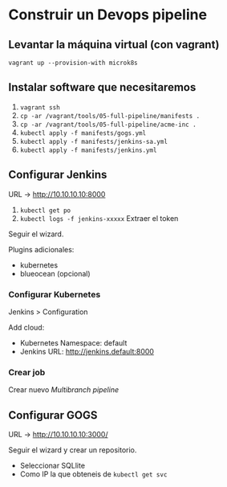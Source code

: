 # Construir un Devops pipeline

## Levantar la máquina virtual (con vagrant)

`vagrant up --provision-with microk8s`

## Instalar software que necesitaremos

1) `vagrant ssh`
2) `cp -ar /vagrant/tools/05-full-pipeline/manifests .`
3) `cp -ar /vagrant/tools/05-full-pipeline/acme-inc .`
4) `kubectl apply -f manifests/gogs.yml`
5) `kubectl apply -f manifests/jenkins-sa.yml`
6) `kubectl apply -f manifests/jenkins.yml`

## Configurar Jenkins

URL -> http://10.10.10.10:8000

1) `kubectl get po`
2) `kubectl logs -f jenkins-xxxxx`
Extraer el token

Seguir el wizard.

Plugins adicionales:

- kubernetes
- blueocean (opcional)

### Configurar Kubernetes

Jenkins > Configuration

Add cloud:
- Kubernetes Namespace: default
- Jenkins URL: http://jenkins.default:8000

### Crear job

Crear nuevo _Multibranch pipeline_

## Configurar GOGS

URL -> http://10.10.10.10:3000/

Seguir el wizard y crear un repositorio.
- Seleccionar SQLlite
- Como IP la que obteneis de `kubectl get svc`
